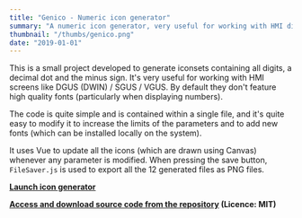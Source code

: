 ```yaml
---
title: "Genico - Numeric icon generator"
summary: "A numeric icon generator, very useful for working with HMI display, like DGUS (DWIN) / SGUS / VGUS"
thumbnail: "/thumbs/genico.png"
date: "2019-01-01"
---
```


This is a small project developed to generate iconsets containing all digits, a decimal dot and the minus sign. It's very useful for working with HMI screens like DGUS (DWIN) / SGUS / VGUS. By default they don't feature high quality fonts (particularly when displaying numbers).

The code is quite simple and is contained within a single file, and it's quite easy to modify it to increase the limits of the parameters and to add new fonts (which can be installed locally on the system). 

It uses Vue to update all the icons (which are drawn using Canvas) whenever any parameter is modified. When pressing the save button, `FileSaver.js` is used to export all the 12 generated files as PNG files.

**[Launch icon generator](https://genico.gzalo.com/)**

**[Access and download source code from the repository](https://github.com/gzalo/genico/) (Licence: MIT)**
